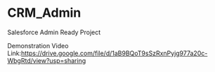 # CRM_Admin
Salesforce Admin Ready Project 


Demonstration Video Link:https://drive.google.com/file/d/1aB9BQoT9sSzRxnPyjg977a20c-WbgRtd/view?usp=sharing

